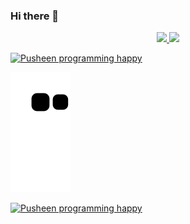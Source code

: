 ### Hi there 👋

<div align="center">
  <a href="https://github.com/EAPP93">
  <img height="180em" src="https://github-readme-stats.vercel.app/api?username=EAPP93&show_icons=true&theme=radical&include_all_commits=true&count_private=true"/>
  <img height="180em" src="https://github-readme-stats.vercel.app/api/top-langs/?username=EAPP93&layout=compact&langs_count=7&theme=radical"/>
</div>

![Pusheen programming happy](https://i.ibb.co/92FHL4d/pusheencode.gif)
  
![Snake animation](https://github.com/rafaballerini/rafaballerini/blob/output/github-contribution-grid-snake.svg)
  
![Pusheen programming happy]([https://github.com/EAPP93/EAPP93/blob/main/pusheencode.gif](https://github.com/EAPP93/EAPP93/blob/main/pusheencode.gif?raw=true))
  
<!--**EAPP93/EAPP93** is a ✨ _special_ ✨ repository because its `README.md` (this file) appears on your GitHub profile.

Here are some ideas to get you started:

- 🔭 I’m currently working on ...
- 🌱 I’m currently learning ...
- 👯 I’m looking to collaborate on ...
- 🤔 I’m looking for help with ...
- 💬 Ask me about ...
- 📫 How to reach me: ...
- 😄 Pronouns: ...
- ⚡ Fun fact: ...
-->
